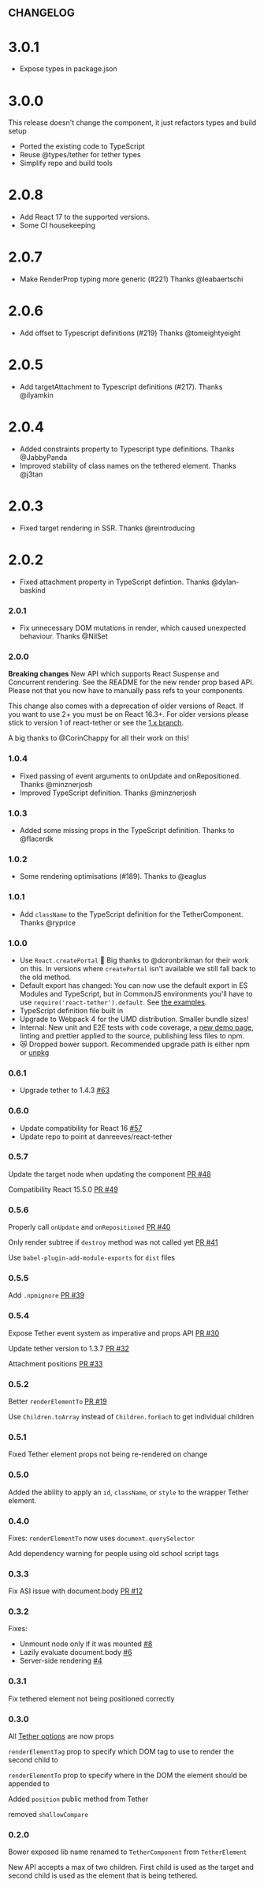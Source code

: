 ## CHANGELOG

# 3.0.1

- Expose types in package.json

# 3.0.0

This release doesn't change the component, it just refactors types and build setup

- Ported the existing code to TypeScript
- Reuse @types/tether for tether types
- Simplify repo and build tools

# 2.0.8

- Add React 17 to the supported versions.
- Some CI housekeeping

# 2.0.7

- Make RenderProp typing more generic (#221) Thanks @leabaertschi

# 2.0.6

- Add offset to Typescript definitions (#219) Thanks @tomeightyeight

# 2.0.5

- Add targetAttachment to Typescript definitions (#217). Thanks @ilyamkin

# 2.0.4

- Added constraints property to Typescript type definitions. Thanks @JabbyPanda
- Improved stability of class names on the tethered element. Thanks @j3tan

# 2.0.3

- Fixed target rendering in SSR. Thanks @reintroducing

# 2.0.2

- Fixed attachment property in TypeScript defintion. Thanks @dylan-baskind

### 2.0.1

- Fix unnecessary DOM mutations in render, which caused unexpected behaviour. Thanks @NilSet

### 2.0.0

**Breaking changes**
New API which supports React Suspense and Concurrent rendering. See the README for the new render prop based API. Please not that you now have to manually pass refs to your components.

This change also comes with a deprecation of older versions of React. If you want to use 2+ you must be on React 16.3+. For older versions please stick to version 1 of react-tether or see the [1.x branch](https://github.com/danreeves/react-tether/tree/1.x).

A big thanks to @CorinChappy for all their work on this!

### 1.0.4

- Fixed passing of event arguments to onUpdate and onRepositioned. Thanks @minznerjosh
- Improved TypeScript definition. Thanks @minznerjosh

### 1.0.3

- Added some missing props in the TypeScript definition. Thanks to @flacerdk

### 1.0.2

- Some rendering optimisations (#189). Thanks to @eaglus

### 1.0.1

- Add `className` to the TypeScript definition for the TetherComponent. Thanks @ryprice

### 1.0.0

- Use `React.createPortal` :tada: Big thanks to @doronbrikman for their work on this. In versions where `createPortal` isn't available we still fall back to the old method.
- Default export has changed: You can now use the default export in ES Modules and TypeScript, but in CommonJS environments you'll have to use `require('react-tether').default`. See [the examples](./example/tests/).
- TypeScript definition file built in
- Upgrade to Webpack 4 for the UMD distribution. Smaller bundle sizes!
- Internal: New unit and E2E tests with code coverage, a [new demo page](https://danreeves.github.io/react-tether/), linting and prettier applied to the source, publishing less files to npm.
- :crying_cat_face: Dropped bower support. Recommended upgrade path is either npm or [unpkg](https://unpkg.com/react-tether@0.6.1/lib/react-tether.js)

### 0.6.1

- Upgrade tether to 1.4.3 [#63](https://github.com/danreeves/react-tether/pull/63)

### 0.6.0

- Update compatibility for React 16 [#57](https://github.com/souporserious/react-tether/pull/57)
- Update repo to point at danreeves/react-tether

### 0.5.7

Update the target node when updating the component [PR #48](https://github.com/souporserious/react-tether/pull/48)

Compatibility React 15.5.0 [PR #49](https://github.com/souporserious/react-tether/pull/49)

### 0.5.6

Properly call `onUpdate` and `onRepositioned` [PR #40](https://github.com/souporserious/react-tether/pull/40)

Only render subtree if `destroy` method was not called yet [PR #41](https://github.com/souporserious/react-tether/pull/41)

Use `babel-plugin-add-module-exports` for `dist` files

### 0.5.5

Add `.npmignore` [PR #39](https://github.com/souporserious/react-tether/pull/39)

### 0.5.4

Expose Tether event system as imperative and props API [PR #30](https://github.com/souporserious/react-tether/pull/30)

Update tether version to 1.3.7 [PR #32](https://github.com/souporserious/react-tether/pull/32)

Attachment positions [PR #33](https://github.com/souporserious/react-tether/pull/33)

### 0.5.2

Better `renderElementTo` [PR #19](https://github.com/souporserious/react-tether/pull/19)

Use `Children.toArray` instead of `Children.forEach` to get individual children

### 0.5.1

Fixed Tether element props not being re-rendered on change

### 0.5.0

Added the ability to apply an `id`, `className`, or `style` to the wrapper Tether element.

### 0.4.0

Fixes:
`renderElementTo` now uses `document.querySelector`

Add dependency warning for people using old school script tags

### 0.3.3

Fix ASI issue with document.body [PR #12](https://github.com/souporserious/react-tether/pull/12)

### 0.3.2

Fixes:

- Unmount node only if it was mounted [#8](https://github.com/souporserious/react-tether/issues/8)
- Lazily evaluate document.body [#6](https://github.com/souporserious/react-tether/issues/6)
- Server-side rendering [#4](https://github.com/souporserious/react-tether/issues/4)

### 0.3.1

Fix tethered element not being positioned correctly

### 0.3.0

All [Tether options](http://tether.io/#options) are now props

`renderElementTag` prop to specify which DOM tag to use to render the second child to

`renderElementTo` prop to specify where in the DOM the element should be appended to

Added `position` public method from Tether

removed `shallowCompare`

### 0.2.0

Bower exposed lib name renamed to `TetherComponent` from `TetherElement`

New API accepts a max of two children. First child is used as the target and second child is used as the element that is being tethered.

